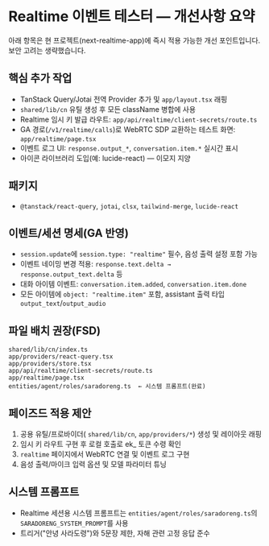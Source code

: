 # Realtime 이벤트 테스터 — 개선사항 요약

아래 항목은 현 프로젝트(next-realtime-app)에 즉시 적용 가능한 개선 포인트입니다. 보안 고려는 생략했습니다.

## 핵심 추가 작업
- TanStack Query/Jotai 전역 Provider 추가 및 `app/layout.tsx` 래핑
- `shared/lib/cn` 유틸 생성 후 모든 className 병합에 사용
- Realtime 임시 키 발급 라우트: `app/api/realtime/client-secrets/route.ts`
- GA 경로(`/v1/realtime/calls`)로 WebRTC SDP 교환하는 테스트 화면: `app/realtime/page.tsx`
- 이벤트 로그 UI: `response.output_*`, `conversation.item.*` 실시간 표시
- 아이콘 라이브러리 도입(예: lucide-react) — 이모지 지양

## 패키지
- `@tanstack/react-query`, `jotai`, `clsx`, `tailwind-merge`, `lucide-react`

## 이벤트/세션 명세(GA 반영)
- `session.update`에 `session.type: "realtime"` 필수, 음성 출력 설정 포함 가능
- 이벤트 네이밍 변경 적용: `response.text.delta → response.output_text.delta` 등
- 대화 아이템 이벤트: `conversation.item.added`, `conversation.item.done`
- 모든 아이템에 `object: "realtime.item"` 포함, assistant 출력 타입 `output_text`/`output_audio`

## 파일 배치 권장(FSD)
```
shared/lib/cn/index.ts
app/providers/react-query.tsx
app/providers/store.tsx
app/api/realtime/client-secrets/route.ts
app/realtime/page.tsx
entities/agent/roles/saradoreng.ts  ← 시스템 프롬프트(완료)
```

## 페이즈드 적용 제안
1) 공용 유틸/프로바이더(
   `shared/lib/cn`, `app/providers/*`) 생성 및 레이아웃 래핑
2) 임시 키 라우트 구현 후 로컬 호출로 ek_ 토큰 수령 확인
3) `realtime` 페이지에서 WebRTC 연결 및 이벤트 로그 구현
4) 음성 출력/마이크 입력 옵션 및 모델 파라미터 튜닝

## 시스템 프롬프트
- Realtime 세션용 시스템 프롬프트는 `entities/agent/roles/saradoreng.ts`의 `SARADORENG_SYSTEM_PROMPT`를 사용
- 트리거("안녕 사라도령")와 5문장 제한, 자해 관련 고정 응답 준수

